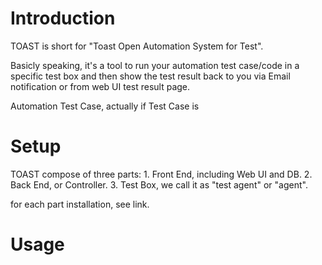 Introduction
===============

TOAST is short for "Toast Open Automation System for Test". 

Basicly speaking, it's a tool to run your automation test case/code in a specific test box and then show the test result back to you via Email notification or from web UI test result page.

Automation Test Case, actually if Test Case is  

Setup
===============
TOAST compose of three parts:
    1. Front End, including Web UI and DB.
    2. Back End, or Controller.
    3. Test Box, we call it as "test agent" or "agent".

for each part installation, see link.


Usage
===============
